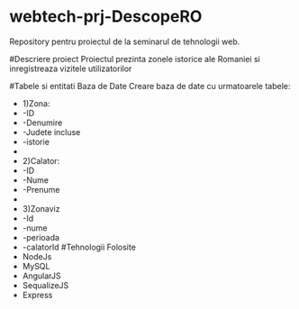 # webtech-prj-DescopeRO
Repository pentru proiectul de la seminarul de tehnologii web.

#Descriere proiect
Proiectul prezinta zonele istorice ale Romaniei si inregistreaza vizitele utilizatorilor

#Tabele si entitati Baza de Date
Creare baza de date cu urmatoarele tabele:
* 1)Zona: 
* -ID
* -Denumire
* -Judete incluse
* -istorie
*
* 2)Calator:
* -ID
* -Nume
* -Prenume
* 
* 3)Zonaviz
* -Id
* -nume
* -perioada
* -calatorId
#Tehnologii Folosite
* NodeJs
* MySQL
* AngularJS
* SequalizeJS
* Express